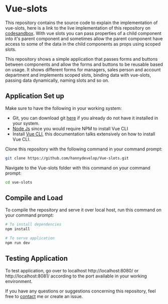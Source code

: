 # Vue-slots

This repository contains the source code to explain the implementation of vue-slots, here is a link to the live implementation of this repository on [codesandbox](). 
With vue slots you can pass properties of a child component into it's parent component and sometimes allow the parent component have access to some of the data in the child components as props using scoped slots.

This repository shows a simple application that passes forms and buttons between components and allow the forms and buttons to be reusable based on usage. It shows different forms for managers, sales person and account department and implements scoped slots, binding data with vue-slots, passing data dynamically, naming slots and so on.

## Application Set up

Make sure to have the following in your working system:

- Git, you can download git [here](https://git-scm.com/downloads) if you already do not have it installed in your system.
- [Node Js](https://nodejs.org/en/download/) since you would require NPM to install Vue CLI
- Install [Vue CLI](https://cli.vuejs.org/guide/installation.html), this documentation talks extensively on how to install Vue CLI.

Clone this repository with the following command in your command prompt:

```bash
git clone https://github.com/hannydevelop/Vue-slots.git
```

Navigate to the Vue-slots folder with this command on your command prompt:

```bash
cd vue-slots
```

## Compile and Load

To compile the repository and serve it over local host, run this command on your command prompt:

```bash
# To install dependencies
npm install

# To serve application
npm run dev
```

## Testing Application

To test application, go over to localhost http://localhost:8080/ or http://localhost:8081/ according to the port available in your working environment.

If you have any questions or suggestions concerning this repository, feel free to [contact](http://twitter/hannydevelop) me or create an issue.
